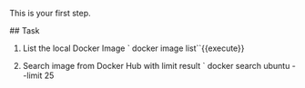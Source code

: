 This is your first step.

## Task

1. List the local Docker Image
`
docker image list``{{execute}}

2. Search image from Docker Hub with limit result
`
docker search ubuntu --limit 25
